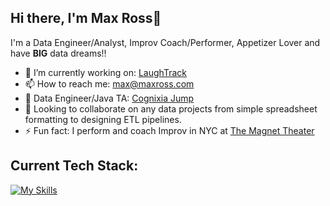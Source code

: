 ## Hi there, I'm Max Ross👋

I'm a Data Engineer/Analyst, Improv Coach/Performer, Appetizer Lover and have **BIG** data dreams!!

- 🔭 I’m currently working on: [LaughTrack](https://github.com/ImMaxRoss/LaughTrack)
- 📫 How to reach me: max@maxross.com
- 👷 Data Engineer/Java TA: [Cognixia Jump](https://www.cognixia.com/companies/hire-skilled-talent/)
- 👯 Looking to collaborate on any data projects from simple spreadsheet formatting to designing ETL pipelines.
- ⚡ Fun fact: I perform and coach Improv in NYC at [The Magnet Theater](https://magnettheater.com/)

## Current Tech Stack:

[![My Skills](https://skillicons.dev/icons?i=py,java,mysql,md,git,aws,dynamodb,docker&perline=4)](https://github.com/ImMaxRoss)


